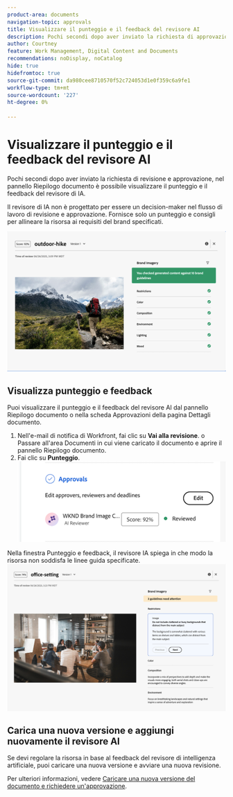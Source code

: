```yaml
---
product-area: documents
navigation-topic: approvals
title: Visualizzare il punteggio e il feedback del revisore AI
description: Pochi secondi dopo aver inviato la richiesta di approvazione, nel pannello Riepilogo documento puoi visualizzare il punteggio e il feedback del revisore di IA.
author: Courtney
feature: Work Management, Digital Content and Documents
recommendations: noDisplay, noCatalog
hide: true
hidefromtoc: true
source-git-commit: da980cee8710570f52c724053d1e0f359c6a9fe1
workflow-type: tm+mt
source-wordcount: '227'
ht-degree: 0%

---
```



# Visualizzare il punteggio e il feedback del revisore AI

Pochi secondi dopo aver inviato la richiesta di revisione e approvazione, nel pannello Riepilogo documento è possibile visualizzare il punteggio e il feedback del revisore di IA.

Il revisore di IA non è progettato per essere un decision-maker nel flusso di lavoro di revisione e approvazione. Fornisce solo un punteggio e consigli per allineare la risorsa ai requisiti del brand specificati.

![Feedback revisore IA](assets/ai-reviewer-feedback.png)

## Visualizza punteggio e feedback

Puoi visualizzare il punteggio e il feedback del revisore AI dal pannello Riepilogo documento o nella scheda Approvazioni della pagina Dettagli documento.

1. Nell&#39;e-mail di notifica di Workfront, fai clic su **Vai alla revisione**.
o
Passare all&#39;area Documenti in cui viene caricato il documento e aprire il pannello Riepilogo documento.
1. Fai clic su **Punteggio**.
   ![visualizza punteggio documento](assets/view-score.png)

Nella finestra Punteggio e feedback, il revisore IA spiega in che modo la risorsa non soddisfa le linee guida specificate.
![Il feedback del revisore AI richiede attenzione](assets/ai-reviewer-needs-attention.png)

## Carica una nuova versione e aggiungi nuovamente il revisore AI

Se devi regolare la risorsa in base al feedback del revisore di intelligenza artificiale, puoi caricare una nuova versione e avviare una nuova revisione.

Per ulteriori informazioni, vedere [Caricare una nuova versione del documento e richiedere un&#39;approvazione](/help/quicksilver/review-and-approve-work/document-reviews-and-approvals/manage-document-approvals/upload-new-doc-version.md).